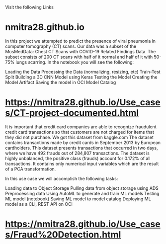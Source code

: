 Visit the following Links 

# nmitra28.github.io

In this project we attempted to predict the presence of viral pneumonia in computer tomography (CT) scans. Our data was a subset of the MosMedData: Chest CT Scans with COVID-19 Related Findings Data. The subset consists of 200 CT scans with half of it normal and half of it with 50-75% lungs scarring. In the notebook you will see the following:

Loading the Data
Processing the Data (normalizing, resizing, etc)
Train-Test Split
Building a 3D CNN Model using Keras
Testing the Model
Creating the Model Artifact
Saving the model in OCI Model Catalog


# https://nmitra28.github.io/Use_cases/CT-project-documented.html

It is important that credit card companies are able to recognize fraudulent credit card transactions so that customers are not charged for items that they did not purchase. We got this dataset from kaggle.com The dataset contains transactions made by credit cards in September 2013 by European cardholders. This dataset presents transactions that occurred in two days, where we have 492 frauds out of 284,807 transactions. The dataset is highly unbalanced, the positive class (frauds) account for 0.172% of all transactions. It contains only numerical input variables which are the result of a PCA transformation.

In this use case we will accomplish the following tasks:

Loading data to Object Storage 
Pulling data from object storage using ADS 
Preprocessing data 
Using AutoML to generate and train ML models
Testing ML model (notebook)
Saving ML model to model catalog 
Deploying ML model as a CLI, REST API on OCI

# https://nmitra28.github.io/Use_cases/Fraud%20Detection.html
